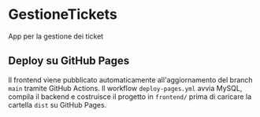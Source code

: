 # GestioneTickets
App per la gestione dei ticket

## Deploy su GitHub Pages
Il frontend viene pubblicato automaticamente all'aggiornamento del branch `main` tramite GitHub Actions.
Il workflow `deploy-pages.yml` avvia MySQL, compila il backend e costruisce il progetto in `frontend/` prima di caricare la cartella `dist` su GitHub Pages.